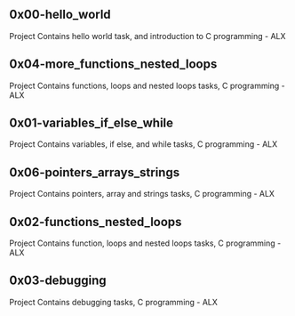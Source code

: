 ## 0x00-hello_world

Project
Contains hello world task, and introduction to C programming - ALX

## 0x04-more_functions_nested_loops
Project
Contains functions, loops and nested loops tasks, C programming - ALX

## 0x01-variables_if_else_while
Project
Contains variables, if else, and while tasks, C programming - ALX

## 0x06-pointers_arrays_strings
Project
Contains pointers, array and strings tasks, C programming - ALX

## 0x02-functions_nested_loops
Project
Contains function, loops and nested loops tasks, C programming - ALX

## 0x03-debugging
Project
Contains debugging tasks, C programming - ALX
